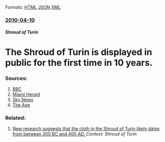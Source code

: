 
Formats: [HTML](/news/2010/04/10/the-shroud-of-turin-is-displayed-in-public-for-the-first-time-in-10-years.html)  [JSON](/news/2010/04/10/the-shroud-of-turin-is-displayed-in-public-for-the-first-time-in-10-years.json)  [XML](/news/2010/04/10/the-shroud-of-turin-is-displayed-in-public-for-the-first-time-in-10-years.xml)  

### [2010-04-10](/news/2010/04/10/index.md)

##### Shroud of Turin
# The Shroud of Turin is displayed in public for the first time in 10 years. 




### Sources:

1. [BBC](http://news.bbc.co.uk/2/hi/europe/8613258.stm)
2. [Miami Herald](http://www.miamiherald.com/2010/04/09/1571517/public-to-get-latest-peek-at-shroud.html)
3. [Sky News](http://news.sky.com/skynews/Home/World-News/Shroud-Of-Turin-To-Go-On-Display-In-Cathedral-For-First-Time-In-10-Years-Pope-Benedict-To-Visit/Article/201004215598155?lpos=World_News_First_Home_Article_Teaser_Region_6&lid=ARTICLE_15598155_Shroud_Of_Turin_To)
4. [The Age](http://news.theage.com.au/breaking-news-world/shroud-of-turin-on-display-for-first-time-in-decade-20100411-s054.html)

### Related:

1. [New research suggests that the cloth in the Shroud of Turin likely dates from between 300 BC and 400 AD. ](/news/2013/03/28/new-research-suggests-that-the-cloth-in-the-shroud-of-turin-likely-dates-from-between-300-bc-and-400-ad.md) _Context: Shroud of Turin_

